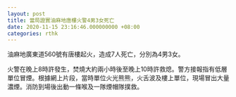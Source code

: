 ```yaml
---
layout: post
title: 當局證實油麻地唐樓火警4男3女死亡
date: 2020-11-15 23:16:46.000000000 +08:00
categories: rthk
---
```


油麻地廣東道560號有唐樓起火，造成7人死亡，分別為4男3女。

火警在晚上8時許發生，焚燒大約兩小時後至晚上10時許救熄。警方接報指有低層單位冒煙。根據網上片段，當時單位火光熊熊，火舌波及樓上單位，現場冒出大量濃煙。消防到場後出動一條喉及一隊煙帽隊撲救。
